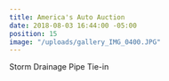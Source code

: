 ```yaml
---
title: America's Auto Auction
date: 2018-08-03 16:44:00 -05:00
position: 15
image: "/uploads/gallery_IMG_0400.JPG"
---
```


Storm Drainage Pipe Tie-in